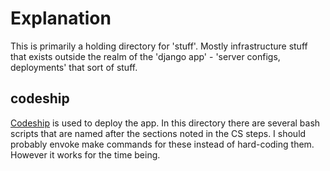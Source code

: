 # Explanation

This is primarily a holding directory for 'stuff'. Mostly infrastructure stuff
that exists outside the realm of the 'django app' - 'server configs, 
deployments' that sort of stuff.

## codeship

[Codeship](http://www.codeship.com) is used to deploy the app. In this directory
there are several bash scripts that are named after the sections noted in the 
CS steps. I should probably envoke make commands for these instead of hard-coding 
them. However it works for the time being.



